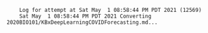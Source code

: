         Log for attempt at Sat May  1 08:58:44 PM PDT 2021 (12569)
        Sat May  1 08:58:44 PM PDT 2021 Converting 2020BIO101/KBxDeepLearningCOVIDForecasting.md...
